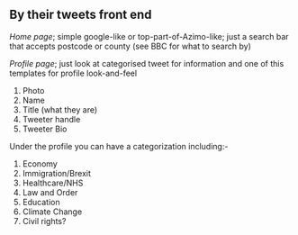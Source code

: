 ## By their tweets front end

_Home page_; simple google-like or top-part-of-Azimo-like; just a search bar that accepts postcode or county (see BBC for what to search by)

_Profile page_; just look at categorised tweet for information and one of this templates for profile look-and-feel
1. Photo
2. Name
3. Title (what they are)
4. Tweeter handle
5. Tweeter Bio

Under the profile you can have a categorization including:-
 1. Economy
 2. Immigration/Brexit
 3. Healthcare/NHS
 4. Law and Order
 5. Education
 6. Climate Change
 7. Civil rights?

